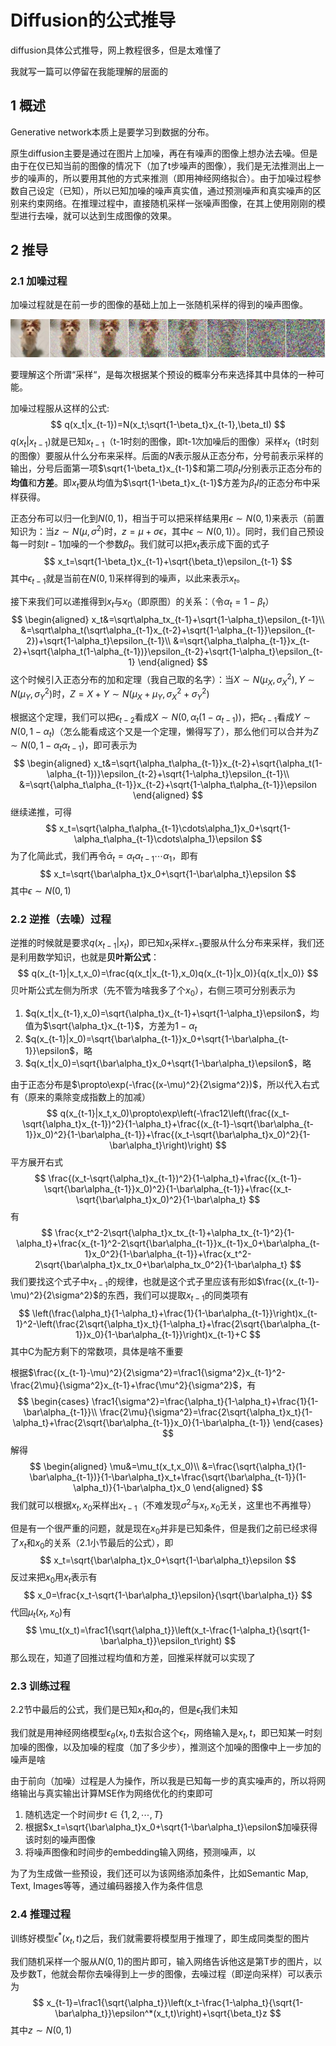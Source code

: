 # Diffusion的公式推导

diffusion具体公式推导，网上教程很多，但是太难懂了

我就写一篇可以停留在我能理解的层面的

## 1 概述

Generative network本质上是要学习到数据的分布。

原生diffusion主要是通过在图片上加噪，再在有噪声的图像上想办法去噪。但是由于在仅已知当前的图像的情况下（加了t步噪声的图像），我们是无法推测出上一步的噪声的，所以要用其他的方式来推测（即用神经网络拟合）。由于加噪过程参数自己设定（已知），所以已知加噪的噪声真实值，通过预测噪声和真实噪声的区别来约束网络。在推理过程中，直接随机采样一张噪声图像，在其上使用刚刚的模型进行去噪，就可以达到生成图像的效果。



## 2 推导

### 2.1 加噪过程

加噪过程就是在前一步的图像的基础上加上一张随机采样的得到的噪声图像。

![image-20230626014608047](./images/diffusion01.png)

要理解这个所谓“采样“，是每次根据某个预设的概率分布来选择其中具体的一种可能。

加噪过程服从这样的公式:
$$
q(x_t|x_{t-1})=N(x_t;\sqrt{1-\beta_t}x_{t-1},\beta_tI)
$$
$q(x_t|x_{t-1})$就是已知$x_{t-1}$（t-1时刻的图像，即t-1次加噪后的图像）采样$x_t$（t时刻的图像）要服从什么分布来采样。后面的$N$表示服从正态分布，分号前表示采样的输出，分号后面第一项$\sqrt{1-\beta_t}x_{t-1}$和第二项$\beta_tI$分别表示正态分布的**均值**和**方差**。即$x_t$要从均值为$\sqrt{1-\beta_t}x_{t-1}$方差为$\beta_tI$的正态分布中采样获得。

正态分布可以归一化到$N(0,1)$，相当于可以把采样结果用$\epsilon \sim N(0,1)$来表示（前置知识为：当$z\sim N(\mu,\sigma^2)$时，$z=\mu+\sigma\epsilon$，其中$\epsilon \sim N(0,1)$）。同时，我们自己预设每一时刻$t-1$加噪的一个参数${\beta_t}$。我们就可以把$x_t$表示成下面的式子
$$
x_t=\sqrt{1-\beta_t}x_{t-1}+\sqrt{\beta_t}\epsilon_{t-1}
$$
其中$\epsilon_{t-1}$就是当前在$N(0,1)$采样得到的噪声，以此来表示$x_t$。

接下来我们可以递推得到$x_t$与$x_0$（即原图）的关系：（令$\alpha_t=1-\beta_t$）
$$
\begin{aligned}
x_t&=\sqrt\alpha_tx_{t-1}+\sqrt{1-\alpha_t}\epsilon_{t-1}\\
&=\sqrt\alpha_t(\sqrt\alpha_{t-1}x_{t-2}+\sqrt{1-\alpha_{t-1}}\epsilon_{t-2})+\sqrt{1-\alpha_t}\epsilon_{t-1}\\
&=\sqrt{\alpha_t\alpha_{t-1}}x_{t-2}+\sqrt{\alpha_t(1-\alpha_{t-1})}\epsilon_{t-2}+\sqrt{1-\alpha_t}\epsilon_{t-1}
\end{aligned}
$$
这个时候引入正态分布的加和定理（我自己取的名字）：当$X\sim N(\mu_X,\sigma_X^2),Y\sim N(\mu_Y,\sigma_Y^2)$时，$Z=X+Y\sim N(\mu_X+\mu_Y, \sigma_X^2+\sigma_Y^2)$

根据这个定理，我们可以把$\epsilon_{t-2}$看成$X\sim N(0,\alpha_t(1-\alpha_{t-1}))$，把$\epsilon_{t-1}$看成$Y\sim N(0,1-\alpha_t)$（怎么能看成这个又是一个定理，懒得写了），那么他们可以合并为$Z\sim N(0,1-\alpha_t\alpha_{t-1})$，即可表示为
$$
\begin{aligned}
x_t&=\sqrt{\alpha_t\alpha_{t-1}}x_{t-2}+\sqrt{\alpha_t(1-\alpha_{t-1})}\epsilon_{t-2}+\sqrt{1-\alpha_t}\epsilon_{t-1}\\
&=\sqrt{\alpha_t\alpha_{t-1}}x_{t-2}+\sqrt{1-\alpha_t\alpha_{t-1}}\epsilon
\end{aligned}
$$
继续递推，可得
$$
x_t=\sqrt{\alpha_t\alpha_{t-1}\cdots\alpha_1}x_0+\sqrt{1-\alpha_t\alpha_{t-1}\cdots\alpha_1}\epsilon
$$
为了化简此式，我们再令$\bar\alpha_t=\alpha_t\alpha_{t-1}\cdots\alpha_1$，即有
$$
x_t=\sqrt{\bar\alpha_t}x_0+\sqrt{1-\bar\alpha_t}\epsilon
$$
其中$\epsilon\sim N(0,1)$



### 2.2 逆推（去噪）过程

逆推的时候就是要求$q(x_{t-1}|x_t)$，即已知$x_{t}$采样$x_{-1}$要服从什么分布来采样，我们还是利用数学知识，也就是**贝叶斯公式**：
$$
q(x_{t-1}|x_t,x_0)=\frac{q(x_t|x_{t-1},x_0)q(x_{t-1}|x_0)}{q(x_t|x_0)}
$$
贝叶斯公式左侧为所求（先不管为啥我多了个$x_0$），右侧三项可分别表示为

1. $q(x_t|x_{t-1},x_0)=\sqrt{\alpha_t}x_{t-1}+\sqrt{1-\alpha_t}\epsilon$，均值为$\sqrt{\alpha_t}x_{t-1}$，方差为$1-\alpha_t$
2. $q(x_{t-1}|x_0)=\sqrt{\bar\alpha_{t-1}}x_0+\sqrt{1-\bar\alpha_{t-1}}\epsilon$，略
3. $q(x_t|x_0)=\sqrt{\bar\alpha_t}x_0+\sqrt{1-\bar\alpha_t}\epsilon$，略

由于正态分布是$\propto\exp(-\frac{(x-\mu)^2}{2\sigma^2})$，所以代入右式有（原来的乘除变成指数上的加减）
$$
q(x_{t-1}|x_t,x_0)\propto\exp\left(-\frac12\left(\frac{(x_t-\sqrt{\alpha_t}x_{t-1})^2}{1-\alpha_t}+\frac{(x_{t-1}-\sqrt{\bar\alpha_{t-1}}x_0)^2}{1-\bar\alpha_{t-1}}+\frac{(x_t-\sqrt{\bar\alpha_t}x_0)^2}{1-\bar\alpha_t}\right)\right)
$$
平方展开右式
$$
\frac{(x_t-\sqrt{\alpha_t}x_{t-1})^2}{1-\alpha_t}+\frac{(x_{t-1}-\sqrt{\bar\alpha_{t-1}}x_0)^2}{1-\bar\alpha_{t-1}}+\frac{(x_t-\sqrt{\bar\alpha_t}x_0)^2}{1-\bar\alpha_t}
$$
有
$$
\frac{x_t^2-2\sqrt{\alpha_t}x_tx_{t-1}+\alpha_tx_{t-1}^2}{1-\alpha_t}+\frac{x_{t-1}^2-2\sqrt{\bar\alpha_{t-1}}x_{t-1}x_0+\bar\alpha_{t-1}x_0^2}{1-\bar\alpha_{t-1}}+\frac{x_t^2-2\sqrt{\bar\alpha_t}x_tx_0+\bar\alpha_tx_0^2}{1-\bar\alpha_t}
$$
我们要找这个式子中$x_{t-1}$的规律，也就是这个式子里应该有形如$\frac{(x_{t-1}-\mu)^2}{2\sigma^2}$的东西，我们可以提取$x_{t-1}$的同类项有
$$
\left(\frac{\alpha_t}{1-\alpha_t}+\frac{1}{1-\bar\alpha_{t-1}}\right)x_{t-1}^2-\left(\frac{2\sqrt{\alpha_t}x_t}{1-\alpha_t}+\frac{2\sqrt{\bar\alpha_{t-1}}x_0}{1-\bar\alpha_{t-1}}\right)x_{t-1}+C
$$
其中C为配方剩下的常数项，具体是啥不重要

根据$\frac{(x_{t-1}-\mu)^2}{2\sigma^2}=\frac1{\sigma^2}x_{t-1}^2-\frac{2\mu}{\sigma^2}x_{t-1}+\frac{\mu^2}{\sigma^2}$，有
$$
\begin{cases}
\frac1{\sigma^2}=\frac{\alpha_t}{1-\alpha_t}+\frac{1}{1-\bar\alpha_{t-1}}\\
\frac{2\mu}{\sigma^2}=\frac{2\sqrt{\alpha_t}x_t}{1-\alpha_t}+\frac{2\sqrt{\bar\alpha_{t-1}}x_0}{1-\bar\alpha_{t-1}}
\end{cases}
$$
解得
$$
\begin{aligned}
\mu&=\mu_t(x_t,x_0)\\
&=\frac{\sqrt{\alpha_t}(1-\bar\alpha_{t-1})}{1-\bar\alpha_t}x_t+\frac{\sqrt{\bar\alpha_{t-1}}(1-\alpha_t)}{1-\bar\alpha_t}x_0
\end{aligned}
$$
我们就可以根据$x_t,x_0$采样出$x_{t-1}$（不难发现$\sigma^2$与$x_t,x_0$无关，这里也不再推导）

但是有一个很严重的问题，就是现在$x_0$并非是已知条件，但是我们之前已经求得了$x_t$和$x_0$的关系（2.1小节最后的公式），即
$$
x_t=\sqrt{\bar\alpha_t}x_0+\sqrt{1-\bar\alpha_t}\epsilon
$$
反过来把$x_0$用$x_t$表示有
$$
x_0=\frac{x_t-\sqrt{1-\bar\alpha_t}\epsilon}{\sqrt{\bar\alpha_t}}
$$
代回$\mu_t(x_t,x_0)$有
$$
\mu_t(x_t)=\frac1{\sqrt{\alpha_t}}\left(x_t-\frac{1-\alpha_t}{\sqrt{1-\bar\alpha_t}}\epsilon_t\right)
$$
那么现在，知道了回推过程均值和方差，回推采样就可以实现了



### 2.3 训练过程

2.2节中最后的公式，我们是已知$x_t$和$\alpha_t$的，但是$\epsilon_t$我们未知

我们就是用神经网络模型$\epsilon_\theta(x_t,t)$去拟合这个$\epsilon_t$，网络输入是$x_t,t$，即已知某一时刻加噪的图像，以及加噪的程度（加了多少步），推测这个加噪的图像中上一步加的噪声是啥

由于前向（加噪）过程是人为操作，所以我是已知每一步的真实噪声的，所以将网络输出与真实输出计算MSE作为网络优化的约束即可

1. 随机选定一个时间步$t\in\{1,2,\cdots,T\}$
2. 根据$x_t=\sqrt{\bar\alpha_t}x_0+\sqrt{1-\bar\alpha_t}\epsilon$加噪获得该时刻的噪声图像
3. 将噪声图像和时间步的embedding输入网络，预测噪声，以

为了为生成做一些预设，我们还可以为该网络添加条件，比如Semantic Map, Text, Images等等，通过编码器接入作为条件信息



### 2.4 推理过程

训练好模型$\epsilon^*(x_t,t)$之后，我们就需要将模型用于推理了，即生成同类型的图片

我们随机采样一个服从$N(0,1)$的图片即可，输入网络告诉他这是第T步的图片，以及步数T，他就会帮你去噪得到上一步的图像，去噪过程（即逆向采样）可以表示为
$$
x_{t-1}=\frac1{\sqrt{\alpha_t}}\left(x_t-\frac{1-\alpha_t}{\sqrt{1-\bar\alpha_t}}\epsilon^*(x_t,t)\right)+\sqrt{\beta_t}z
$$
其中$z\sim N(0,1)$